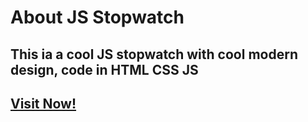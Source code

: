 # About JS Stopwatch
## This ia a cool JS stopwatch with cool modern design, code in HTML CSS JS
## [Visit Now!](https://js-simple-stop-watch.netlify.app/)
